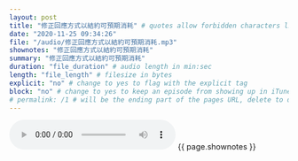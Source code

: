 ```yaml
---
layout: post
title: "修正回應方式以結約可預期消耗" # quotes allow forbidden characters like the colon
date: "2020-11-25 09:34:26"
file: "/audio/修正回應方式以結約可預期消耗.mp3"
shownotes: "修正回應方式以結約可預期消耗"
summary: "修正回應方式以結約可預期消耗"
duration: "file_duration" # audio length in min:sec
length: "file_length" # filesize in bytes
explicit: "no" # change to yes to flag with the explicit tag
block: "no" # change to yes to keep an episode from showing up in iTunes
# permalink: /1 # will be the ending part of the pages URL, delete to default to the title
---
```


<audio controls>
<source src="{{site.url}}{{site.baseurl}}{{ page.file }}" type="audio/x-mp3">
Your browser does not support the audio element.
</audio>
{{ page.shownotes }}
